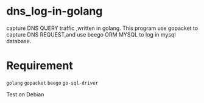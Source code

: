 # dns_log-in-golang
  capture DNS QUERY  traffic ,written in golang.
  This program use gopacket to capture DNS REQUEST,and use beego ORM MYSQL to log in mysql database.

# Requirement
  `golang` `gopacket` `beego` `go-sql-driver`
  
Test on Debian 
